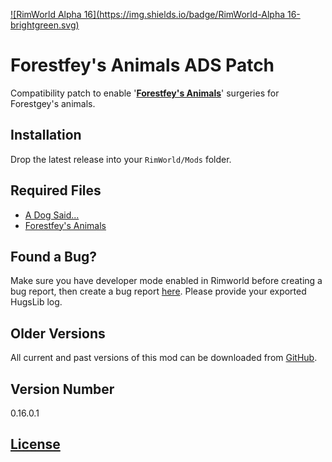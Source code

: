 [![RimWorld Alpha 16](https://img.shields.io/badge/RimWorld-Alpha 16-brightgreen.svg)](http://rimworldgame.com/)

# Forestfey's Animals ADS Patch
Compatibility patch to enable '**[Forestfey's Animals](https://github.com/Qwynn/ForestfeyAnimals/releases)**' surgeries for Forestgey's animals.

## Installation
Drop the latest release into your `RimWorld/Mods` folder.

## Required Files
- [A Dog Said...](https://github.com/kaptain-kavern/ADogSaid/releases)
- [Forestfey's Animals](https://github.com/Qwynn/ForestfeyAnimals/releases)

## Found a Bug?
Make sure you have developer mode enabled in Rimworld before creating a bug report, then create a bug report [here](https://github.com/Qwynn/ForestfeyAnimalsADS/issues). Please provide your exported HugsLib log.

## Older Versions
All current and past versions of this mod can be downloaded from [GitHub](https://github.com/Qwynn/ForestfeyAnimalsADS/releases).

## Version Number
0.16.0.1

## [License](https://creativecommons.org/licenses/by-nc-sa/4.0/)
